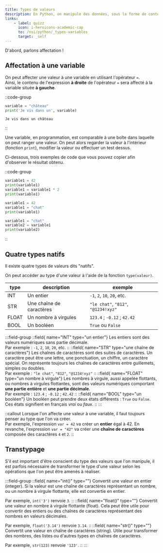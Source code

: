 ```yaml
---
title: Types de valeurs
description: En Python, on manipule des données, sous la forme de contenu statique, ou sous la forme de variables. Nous allons ici passer en revue les quatre types de valeurs dits **primitifs**.
links:
    - label: quizz
      icon: i-heroicons-academic-cap
      to: /nsi/python/_types-variables
      target: _self
---
```

D'abord, parlons affectation !

## Affectation à une variable
On peut affecter une valeur à une variable en utilisant l'opérateur `=`.  
Ainsi, le contenu de l'expression **à droite** de l'opérateur `=` sera affecté à la variable située **à gauche**.

::code-group
```py [exemple.py]
variable = "château"
print('Je vis dans un', variable)
```

``` [résultat.terminal]
Je vis dans un château
```
::

Une variable, en programmation, est comparable à une boîte dans laquelle on peut ranger une valeur. On peut alors regarder la valeur à l'intérieur (fonction `print`), modifier la valeur ou effectuer un test dessus.

Ci-dessous, trois exemples de code que vous pouvez copier afin d'observer le résultat obtenu.

::code-group
```py [exemple1.py]
variable1 = 42
print(variable1)
variable1 = variable1 * 2
print(variable1)
```

```py [exemple2.py]
variable1 = 42
variable1 = "chat"
print(variable1)
```

```py [exemple3.py]
variable1 = "chat"
variable2 = variable1
print(variable2)
```
::

## Quatre types natifs

Il existe quatre types de valeurs dits "natifs".

On peut accéder au type d'une valeur à l'aide de la fonction `type(valeur)`.

| type  | description              | exemple                             |
| ----- | ------------------------ | ----------------------------------- |
| INT   | Un entier                | `-1`, `2`, `10`, `20`, etc.         |
| STR   | Une chaîne de caractères | `"le chat"`, `"812"`, `"@1234!xyz"` |
| FLOAT | Un nombre à virgules     | `123.4` ; `-0.12` ; `42.42`         |
| BOOL  | Un booléen               | `True` ou `False`                   |

:::field-group
::field{ name="INT" type="un entier"}
Les entiers sont des valeurs numériques sans partie décimale.  
Par exemple : `-1`, `2`, `10`, `20`, etc.
::
::field{ name="STR" type="une chaîne de caractères"}
Les chaînes de caractères sont des suites de caractères. Un caractère peut être une lettre, une ponctuation, un chiffre, un caractère spécial. On représente toujours les chaînes de caractères entre guillemets, simples ou doubles.  
Par exemple : `"le chat"`, `"812"`, `"@1234!xyz"`
::
::field{ name="FLOAT" type="un nombre à virgule"}
Les nombres à virgule, aussi appelée flottants, ou nombres à virgules flottantes, sont des valeurs numériques comportant **une partie entière** et **une partie décimale**.  
Par exemple : `123.4` ; `-0.12` ; `42.42`
::
::field{ name="BOOL" type="un booléen"}
Un booléen peut prendre deux états différents : `True` ou `False`. Ces états signifient en français *vrai* ou *faux*.
::
:::


::callout
Lorsque l'on affecte une valeur à une variable, il faut toujours penser au type que l'on va créer.
<br />
Par exemple, l'expression `var = 42` va créer un **entier** égal à 42. En revanche, l'expression `var = "42"` va créer une **chaîne de caractères** composée des caractères `4` et `2`.
::

## Transtypage
S'il est important d'être conscient du type des valeurs que l'on manipule, il est parfois nécessaire de transformer le type d'une valeur selon les opérations que l'on peut être amenés à réaliser.

:::field-group
::field{ name="int()" type=""}
Convertit une valeur en entier (integer). Si la valeur est une chaîne de caractères représentant un nombre, ou un nombre à virgule flottante, elle est convertie en entier.

Par exemple, `int('3')` renvoie `3`.
::
::field{ name="float()" type=""}
Convertit une valeur en nombre à virgule flottante (float). Cela peut être utile pour convertir des entiers ou des chaînes de caractères représentant des nombres en valeurs décimales.

Par exemple, `float('3.14')` renvoie `3.14`.
::
::field{ name="str()" type=""}
Convertit une valeur en chaîne de caractères (string). Utile pour transformer des nombres, des listes ou d'autres types en chaînes de caractères.

Par exemple, `str(123)` renvoie `'123'`.
::
:::
